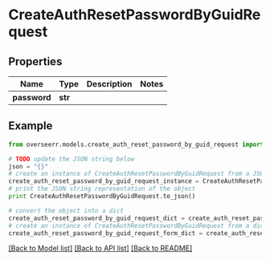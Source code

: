 # CreateAuthResetPasswordByGuidRequest


## Properties
Name | Type | Description | Notes
------------ | ------------- | ------------- | -------------
**password** | **str** |  | 

## Example

```python
from overseerr.models.create_auth_reset_password_by_guid_request import CreateAuthResetPasswordByGuidRequest

# TODO update the JSON string below
json = "{}"
# create an instance of CreateAuthResetPasswordByGuidRequest from a JSON string
create_auth_reset_password_by_guid_request_instance = CreateAuthResetPasswordByGuidRequest.from_json(json)
# print the JSON string representation of the object
print CreateAuthResetPasswordByGuidRequest.to_json()

# convert the object into a dict
create_auth_reset_password_by_guid_request_dict = create_auth_reset_password_by_guid_request_instance.to_dict()
# create an instance of CreateAuthResetPasswordByGuidRequest from a dict
create_auth_reset_password_by_guid_request_form_dict = create_auth_reset_password_by_guid_request.from_dict(create_auth_reset_password_by_guid_request_dict)
```
[[Back to Model list]](../README.md#documentation-for-models) [[Back to API list]](../README.md#documentation-for-api-endpoints) [[Back to README]](../README.md)


